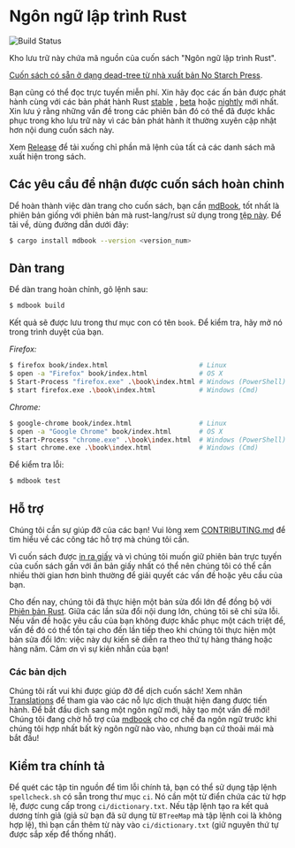 # Ngôn ngữ lập trình Rust

![Build Status](https://github.com/rust-lang/book/workflows/CI/badge.svg)

Kho lưu trữ này chứa mã nguồn của cuốn sách "Ngôn ngữ lập trình Rust".

[Cuốn sách có sẵn ở dạng dead-tree từ nhà xuất bản No Starch Press][nostarch].

[nostarch]: https://nostarch.com/rust-programming-language-2nd-edition

Bạn cũng có thể đọc trực tuyến miễn phí. Xin hãy đọc các ấn bản được phát hành
cùng với các bản phát hành Rust [stable] , [beta] hoặc [nightly] mới nhất. Xin
lưu ý rằng những vấn đề trong các phiên bản đó có thể đã được khắc phục trong
kho lưu trữ này vì các bản phát hành ít thường xuyên cập nhật hơn nội dung cuốn
sách này.

[stable]: https://doc.rust-lang.org/stable/book/
[beta]: https://doc.rust-lang.org/beta/book/
[nightly]: https://doc.rust-lang.org/nightly/book/

Xem [Release][releases] để tải xuống chỉ phần mã lệnh của tất cả các danh sách mã xuất hiện trong sách.

[releases]: https://github.com/rust-lang/book/releases

## Các yêu cầu để nhận được cuốn sách hoàn chỉnh

Dể hoàn thành việc dàn trang cho cuốn sách, bạn cần [mdBook], tốt nhất là phiên bản giống với phiên bản mà rust-lang/rust sử dụng trong [tệp này][rust-mdbook]. Để tải về, dùng đường dẫn dưới đây:

[mdBook]: https://github.com/rust-lang-nursery/mdBook
[rust-mdbook]: https://github.com/rust-lang/rust/blob/master/src/tools/rustbook/Cargo.toml

```bash
$ cargo install mdbook --version <version_num>
```

## Dàn trang

Để dàn trang hoàn chỉnh, gõ lệnh sau:

```bash
$ mdbook build
```

Kết quả sẽ được lưu trong thư mục con có tên `book`. Để kiểm tra, hãy mở nó trong trình duyệt của bạn.

_Firefox:_
```bash
$ firefox book/index.html                       # Linux
$ open -a "Firefox" book/index.html             # OS X
$ Start-Process "firefox.exe" .\book\index.html # Windows (PowerShell)
$ start firefox.exe .\book\index.html           # Windows (Cmd)
```

_Chrome:_
```bash
$ google-chrome book/index.html                 # Linux
$ open -a "Google Chrome" book/index.html       # OS X
$ Start-Process "chrome.exe" .\book\index.html  # Windows (PowerShell)
$ start chrome.exe .\book\index.html            # Windows (Cmd)
```

Để kiểm tra lỗi:

```bash
$ mdbook test
```

## Hỗ trợ

Chúng tôi cần sự giúp đỡ của các bạn! Vui lòng xem [CONTRIBUTING.md][contrib] để
tìm hiểu về các công tác hỗ trợ mà chúng tôi cần.

[contrib]: https://github.com/rust-lang/book/blob/main/CONTRIBUTING.md

Vì cuốn sách được [in ra giấy][nostarch] và vì chúng tôi muốn giữ phiên bản trực
tuyến của cuốn sách gần với ấn bản giấy nhất có thể nên chúng tôi có thể cần
nhiều thời gian hơn bình thường để giải quyết các vấn đề hoặc yêu cầu của bạn.

Cho đến nay, chúng tôi đã thực hiện một bản sửa đổi lớn để đồng bộ với [Phiên
bản Rust](https://doc.rust-lang.org/edition-guide/). Giữa các lần sửa đổi nội
dung lớn, chúng tôi sẽ chỉ sửa lỗi. Nếu vấn đề hoặc yêu cầu của bạn không được
khắc phục một cách triệt để, vấn đề đó có thể tồn tại cho đến lần tiếp theo khi
chúng tôi thực hiện một bản sửa đổi lớn: việc này dự kiến sẽ diễn ra theo thứ tự
hàng tháng hoặc hàng năm. Cảm ơn vì sự kiên nhẫn của bạn!

### Các bản dịch

Chúng tôi rất vui khi được giúp đỡ để dịch cuốn sách! Xem nhãn
[Translations][Translations] để tham gia vào các nỗ lực dịch thuật hiện đang
được tiến hành. Để bắt đầu dịch sang một ngôn ngữ mới, hãy tạo một vấn đề
mới! Chúng tôi đang chờ hỗ trợ của [mdbook][mdbook support] cho cơ chế đa ngôn
ngữ trước khi chúng tôi hợp nhất bất kỳ ngôn ngữ nào vào, nhưng bạn cứ thoải mái
mà bắt đầu!

[Translations]: https://github.com/rust-lang/book/issues?q=is%3Aopen+is%3Aissue+label%3ATranslations
[mdbook support]: https://github.com/rust-lang-nursery/mdBook/issues/5

## Kiểm tra chính tả

Để quét các tập tin nguồn để tìm lỗi chính tả, bạn có thể sử dụng tập lệnh
`spellcheck.sh` có sẵn trong thư mục `ci`. Nó cần một từ điển chứa các từ hợp
lệ, được cung cấp trong `ci/dictionary.txt`. Nếu tập lệnh tạo ra kết quả dương
tính giả (giả sử bạn đã sử dụng từ `BTreeMap` mà tập lệnh coi là không hợp lệ),
thì bạn cần thêm từ này vào `ci/dictionary.txt` (giữ nguyên thứ tự được sắp xếp
để thống nhất).